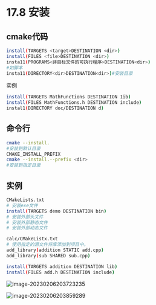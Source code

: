 # 17.8 安装

## cmake代码

```bash
install(TARGETS <target>DESTINATION <dir>)
install(FILES <file>DESTINATION <dir>)
insta11(PROGRAMS<非目标文件的可执行程序>DESTINATION<dir>)
#如脚本
insta11(DIRECTORY<dir>DESTINATION<dir>)#安装目录
```

实例

```bash
install(TARGETS MathFunctions DESTINATION 1ib)
install(FILES MathFunctions.h DESTINATION include)
instal1(DIRECTORY doc/DESTINATION d)
```



## 命令行

```bash
cmake --install.
#安装到默认目录
CMAKE_INSTALL_PREFIX
cmake --install.--prefix <dir>
#安装到指定目录
```



## 实例

```bash
CMakeLists.txt
# 安装exe文件
install(TARGETS demo DESTINATION bin)
# 安装外部头文件
# 安装外部静态文件
# 安装外部动态文件

calc/CMakeListx.txt
# 使用指定的源文件将库添加到项目中。
add_library(addition STATIC add.cpp)
add_library(sub SHARED sub.cpp)

install(TARGETS addition DESTINATION lib)
install(FILES add.h DESTINATION include)
```

![image-20230206203723235](https://test-123456-md-images.oss-cn-beijing.aliyuncs.com/img/202302062037306.png)

![image-20230206203859289](https://test-123456-md-images.oss-cn-beijing.aliyuncs.com/img/202302062038349.png)

